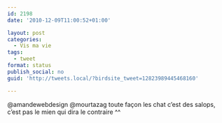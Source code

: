 ```yaml
---
id: 2198
date: '2010-12-09T11:00:52+01:00'

layout: post
categories:
  - Vis ma vie
tags:
  - tweet
format: status
publish_social: no
guid: 'http://tweets.local/?birdsite_tweet=12823989445468160'

---
```


@amandewebdesign @mourtazag toute façon les chat c’est des salops, c’est pas le mien qui dira le contraire ^^